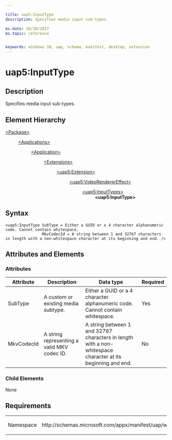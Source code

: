 ```yaml
---

title: uap5:InputType
description: Specifies media input sub-types.

ms.date: 10/10/2017
ms.topic: reference


keywords: windows 10, uwp, schema, manifest, desktop, extension 
---
```


# uap5:InputType

## Description
Specifies media input sub-types.

## Element Hierarchy
<dl>
<dt><a href="element-package.md">&lt;Package&gt;</a></dt>
<dd>
<dl>
<dt><a href="element-applications.md">&lt;Applications&gt;</a></dt>
<dd>
<dl>
<dt><a href="element-application.md">&lt;Application&gt;</a></dt>
<dd>
<dl>
<dt><a href="element-1-extensions.md">&lt;Extensions&gt;</a></dt>
<dd>
<dl>
<dt><a href="element-uap5-extension.md">&lt;uap5:Extension&gt;</a></dt>
<dd>
<dl>
<dt><a href="element-uap5-VideoRendererEffect.md">&lt;uap5:VideoRendererEffect&gt;</a></dt>
<dd>
<dl>
<dt><a href="element-uap5-InputTypes.md">&lt;uap5:InputTypes&gt;</a></dt>
<dd><b>&lt;uap5:InputType&gt;</b></dd>
</dl>
</dd>
</dl>
</dd>
</dl>
</dd>
</dl>
</dd>
</dl>
</dd>
</dl>
</dd>
</dl>

## Syntax
```syntax
<uap5:InputType SubType = Either a GUID or a 4 character alphanumeric code. Cannot contain whitespace.
                MkvCodecId = A string between 1 and 32767 characters in length with a non-whitespace character at its beginning and end. />
```

## Attributes and Elements

### Attributes
| Attribute | Description | Data type | Required |
|-----------|-------------|-----------|----------|
| SubType | A custom or existing media subtype. | Either a GUID or a 4 character alphanumeric code. Cannot contain whitespace. | Yes |
| MkvCodecId | A string representing a valid MKV codec ID. | A string between 1 and 32767 characters in length with a non-whitespace character at its beginning and end. | No |

### Child Elements
None

## Requirements

<table>
<colgroup>
<col width="50%" />
<col width="50%" />
</colgroup>
<tbody>
<tr class="odd">
<td><p>Namespace</p></td>
<td><p>http://schemas.microsoft.com/appx/manifest/uap/windows10/5</p></td>
</tr>
</tbody>
</table>